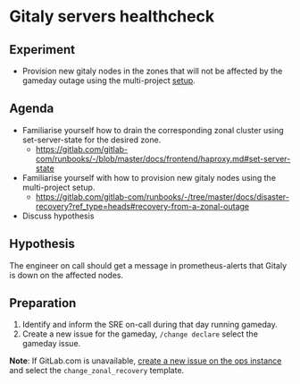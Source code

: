 # Gitaly servers healthcheck

## Experiment

- Provision new gitaly nodes in the zones that will not be affected by the gameday outage using the multi-project [setup](https://gitlab.com/gitlab-com/runbooks/-/tree/master/docs/disaster-recovery?ref_type=heads#recovery-from-a-zonal-outage).

## Agenda

- Familiarise yourself how to drain the corresponding zonal cluster using set-server-state for the desired zone.
  - <https://gitlab.com/gitlab-com/runbooks/-/blob/master/docs/frontend/haproxy.md#set-server-state>
- Familiarise yourself with how to provision new gitaly nodes using the multi-project setup.
  - <https://gitlab.com/gitlab-com/runbooks/-/tree/master/docs/disaster-recovery?ref_type=heads#recovery-from-a-zonal-outage>
- Discuss hypothesis

## Hypothesis

The engineer on call should get a message in prometheus-alerts that Gitaly is down on the affected nodes.

## Preparation

1. Identify and inform the SRE on-call during that day running gameday.
1. Create a new issue for the gameday, `/change declare` select the gameday issue.

**Note**: If GitLab.com is unavailable, [create a new issue on the ops instance](https://ops.gitlab.net/gitlab-com/gl-infra/production/-/issues/new?issuable_template=change_zonal_recovery) and select the `change_zonal_recovery` template.
